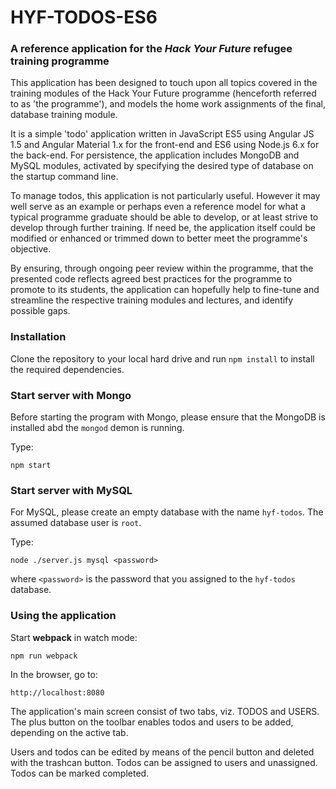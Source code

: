 # HYF-TODOS-ES6

### A reference application for the *Hack Your Future* refugee training programme

This application has been designed to touch upon all topics covered in the training modules of the Hack Your Future programme (henceforth referred to as 'the programme'), and models the home work assignments of the final, database training module.

It is a simple 'todo' application written in JavaScript ES5 using Angular JS 1.5 and Angular Material 1.x for the front-end and ES6 using Node.js 6.x for the back-end. For persistence, the application includes MongoDB and MySQL modules, activated by specifying the desired type of database on the startup command line.

To manage todos, this application is not particularly useful. However it may well serve as an example or perhaps even a reference model for what a typical programme graduate should be able to develop, or at least strive to develop through further training. If need be, the application itself could be modified or enhanced or trimmed down to better meet the programme's objective.

By ensuring, through ongoing peer review within the programme, that the presented code reflects agreed best practices for the programme to promote to its students, the application can hopefully help to fine-tune and streamline the respective training modules and lectures, and identify possible gaps.

### Installation

Clone the repository to your local hard drive and run `npm install` to install the required dependencies.

### Start server with Mongo

Before starting the program with Mongo, please ensure that the MongoDB is installed abd the `mongod` demon is running.

Type:
```
npm start
```

### Start server with MySQL

For MySQL, please create an empty database with the name `hyf-todos`. The assumed database user is `root`.

Type: 
```
node ./server.js mysql <password>
```

where `<password>` is the password that you assigned to the `hyf-todos` database.

### Using the application

Start **webpack** in watch mode:
```
npm run webpack
```

In the browser, go to:
```
http://localhost:8080
```

The application's main screen consist of two tabs, viz. TODOS and USERS. The plus button on the toolbar enables todos and users to be added, depending on the active tab.

Users and todos can be edited by means of the pencil button and deleted with the trashcan button. Todos can be assigned to users and unassigned. Todos can be marked completed.
